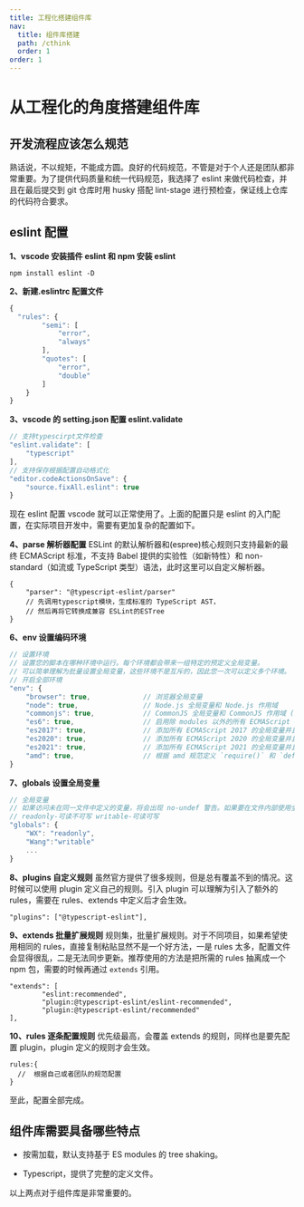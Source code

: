 ```yaml
---
title: 工程化搭建组件库
nav:
  title: 组件库搭建
  path: /cthink
  order: 1
order: 1
---
```


# 从工程化的角度搭建组件库

## 开发流程应该怎么规范

熟话说，不以规矩，不能成方圆。良好的代码规范，不管是对于个人还是团队都非常重要。为了提供代码质量和统一代码规范，我选择了 eslint 来做代码检查，并且在最后提交到 git 仓库时用 husky 搭配 lint-stage 进行预检查，保证线上仓库的代码符合要求。

## eslint 配置

**1、vscode 安装插件 eslint 和 npm 安装 eslint**

```
npm install eslint -D
```

**2、新建.eslintrc 配置文件**

```js
{
  "rules": {
        "semi": [
            "error",
            "always"
        ],
        "quotes": [
            "error",
            "double"
        ]
    }
}
```

**3、vscode 的 setting.json 配置 eslint.validate**

```js
// 支持typescirpt文件检查
"eslint.validate": [
    "typescript"
],
// 支持保存根据配置自动格式化
"editor.codeActionsOnSave": {
    "source.fixAll.eslint": true
}
```

现在 eslint 配置 vscode 就可以正常使用了。上面的配置只是 eslint 的入门配置，在实际项目开发中，需要有更加复杂的配置如下。

**4、parse 解析器配置**
ESLint 的默认解析器和(espree)核心规则只支持最新的最终 ECMAScript 标准，不支持 Babel 提供的实验性（如新特性）和 non-standard（如流或 TypeScript 类型）语法，此时这里可以自定义解析器。

```
{
    "parser": "@typescript-eslint/parser"
    // 先调用typescript模块，生成标准的 TypeScript AST，
    // 然后再将它转换成兼容 ESLint的ESTree
}

```

**6、env 设置编码环境**

```js
// 设置环境
// 设置您的脚本在哪种环境中运行。每个环境都会带来一组特定的预定义全局变量。
// 可以简单理解为批量设置全局变量，这些环境不是互斥的，因此您一次可以定义多个环境。
// 开启全部环境
"env": {
    "browser": true,             // 浏览器全局变量
    "node": true,                // Node.js 全局变量和 Node.js 作用域
    "commonjs": true,            // CommonJS 全局变量和 CommonJS 作用域 (启用此环境用于使用 Browserify/WebPack 的 browser-only 代码)
    "es6": true,                 // 启用除 modules 以外的所有 ECMAScript 6 特性  (这会自动将 `ecmaVersion` 解析器选项设置为 6)
    "es2017": true,              // 添加所有 ECMAScript 2017 的全局变量并且自动设置 `ecmaVersion` 解析器选项设置为 8
    "es2020": true,              // 添加所有 ECMAScript 2020 的全局变量并且自动设置 `ecmaVersion` 解析器选项设置为 11
    "es2021": true,              // 添加所有 ECMAScript 2021 的全局变量并且自动设置 `ecmaVersion` 解析器选项设置为 12
    "amd": true,                 // 根据 amd 规范定义 `require()` 和 `define()` 作为全局变量
}
```

**7、globals 设置全局变量**

```js
// 全局变量
// 如果访问未在同一文件中定义的变量，将会出现 no-undef 警告。如果要在文件内部使用全局变量，为了让 ESLint 不会出现警告，需要进行定义。
// readonly-可读不可写 writable-可读可写
"globals": {
    "WX": "readonly",
    "Wang":"writable"
    ...
}
```

**8、plugins 自定义规则**
虽然官方提供了很多规则，但是总有覆盖不到的情况。这时候可以使用 plugin 定义自己的规则。引入 plugin 可以理解为引入了额外的 rules，需要在 rules、extends 中定义后才会生效。

```
"plugins": ["@typescript-eslint"],
```

**9、extends 批量扩展规则**
规则集，批量扩展规则。对于不同项目，如果希望使用相同的 rules，直接复制粘贴显然不是一个好方法，一是 rules 太多，配置文件会显得很乱，二是无法同步更新。推荐使用的方法是把所需的 rules 抽离成一个 npm 包，需要的时候再通过 `extends` 引用。

```
"extends": [
        "eslint:recommended",
        "plugin:@typescript-eslint/eslint-recommended",
        "plugin:@typescript-eslint/recommended"
],
```

**10、rules 逐条配置规则**
优先级最高，会覆盖 extends 的规则，同样也是要先配置 plugin，plugin 定义的规则才会生效。

```
rules:{
  //  根据自己或者团队的规范配置
}
```

至此，配置全部完成。

## 组件库需要具备哪些特点

- 按需加载，默认支持基于 ES modules 的 tree shaking。

- Typescript，提供了完整的定义文件。

以上两点对于组件库是非常重要的。
